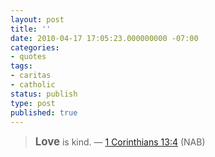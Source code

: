 ```yaml
---
layout: post
title: ''
date: 2010-04-17 17:05:23.000000000 -07:00
categories:
- quotes
tags:
- caritas
- catholic
status: publish
type: post
published: true
---
```

> <big><strong>Love</strong></big> is kind.
&mdash; [1 Corinthians 13:4](http://www.usccb.org/nab/bible/1corinthians/1corinthians13.htm#v4) (NAB)
